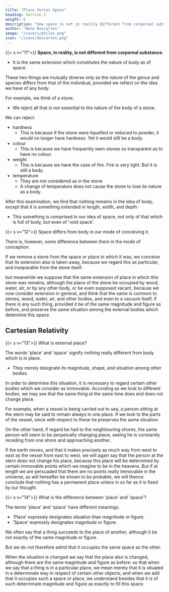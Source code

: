 ```yaml
---
title: "Place Versus Space"
heading: Section 2
weight: 6
description: "How space is not in reality different from corporeal substance"
author: "Rene Descartes"
image: "/covers/philos.png"
icon: "/icons/descartes.png"
---
```



{{< s v="11">}}  **Space, in reality, is not different from corporeal substance.**
- It is the same extension which constitutes the nature of body as of space.

These two things are mutually diverse only as the nature of the genus and species differs from that of the individual, provided we reflect on the idea we have of any body.

For example, we think of a stone.
- We reject all that is not essential to the nature of the body of a stone. 

We can reject:
- hardness 
  - This is because if the stone were liquefied or reduced to powder, it would no longer have hardness. Yet it  would still be a body.
- colour
  - This is because we have frequently seen stones so transparent as to have no colour. 
- weight
  - This is because we have the case of fire. Fire is very light. But it is still a body.
- temperature
  - They are not considered as in the stone
  - A change of temperature does not cause the stone to lose its nature as a body. 

After this examination, we find that nothing remains in the idea of body, except that it is something extended in length, width, and depth.
- This something is comprised in our idea of space, not only of that which is full of body, but even of 'void space'.


{{< s v="12">}} Space differs from body in our mode of conceiving it.

There is, however, some difference between them in the mode of conception.

If we remove a stone from the space or place in which it was, we conceive that its extension also is taken away, because we regard this as particular, and inseparable from the stone itself: 

but meanwhile we suppose that the same extension of place in which this stone was remains, although the place of the stone be occupied by wood, water, air, or by any other body, or be even supposed vacant, because we now consider extension in general, and think that the same is common to stones, wood, water, air, and other bodies, and even to a vacuum itself, if there is any such thing, provided it be of the same magnitude and figure as before, and preserve the same situation among the external bodies which determine this space.


## Cartesian Relativity

{{< s v="13">}} What is external place?

The words 'place' and 'space' signify nothing really different from body which is in place.
- They merely designate its magnitude, shape, and situation among other bodies. 

In order to determine this situation, it is necessary to regard certain other bodies which we consider as immovable. According as we look to different bodies, we may see that the same thing at the same time does and does not change place. 

For example, when a vessel is being carried out to sea, a person sitting at the stern may be said to remain always in one place. If we look to the parts of the vessel, since with respect to these he preserves the same situation.

On the other hand, if regard be had to the neighbouring shores, the same person will seem to be perpetually changing place, seeing he is constantly receding from one shore and approaching another. 

If the earth moves, and that it makes precisely as much way from west to east as the vessel from east to west, we will again say that the person at the stern does not change his place, because this place will be determined by certain immovable points which we imagine to be in the heavens. But if at length we are persuaded that there are no points really immovable in the universe, as will hereafter be shown to be probable, we will thence conclude that nothing has a permanent place unless in so far as it is fixed by our thought.


{{< s v="14">}} What is the difference between 'place' and 'space'?

The terms 'place' and 'space' have different meanings. 
- 'Place' expressly designates situation than magnitude or figure.
- 'Space' expressly designates magnitude or figure.

We often say that a thing succeeds to the place of another, although it be not exactly of the same magnitude or figure.

But we do not therefore admit that it occupies the same space as the other.

When the situation is changed we say that the place also is changed, although there are the same magnitude and figure as before: so that when we say that a thing is in a particular place, we mean merely that it is situated in a determinate way in respect of certain other objects; and when we add that it occupies such a space or place, we understand besides that it is of such determinate magnitude and figure as exactly to fill this space.

